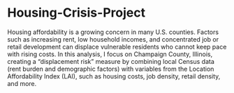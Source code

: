 # Housing-Crisis-Project

Housing affordability is a growing concern in many U.S. counties. Factors such as
increasing rent, low household incomes, and concentrated job or retail development can
displace vulnerable residents who cannot keep pace with rising costs. In this analysis, I
focus on Champaign County, Illinois, creating a “displacement risk” measure by
combining local Census data (rent burden and demographic factors) with variables from the
Location Affordability Index (LAI), such as housing costs, job density, retail density, and
more.

